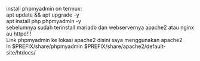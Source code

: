 install phpmyadmin on termux:
<br>
apt update && apt upgrade -y
<br>
apt install php phpmyadmin -y
<br>
sebelumnya sudah terinstall mariadb dan webservernya apache2 atau nginx au httpd!!!
<br>
Link phpmyadmin ke lokasi apache2 disini saya menggunakan apache2<br>
ln $PREFIX/share/phpmyadmin $PREFIX/share/apache2/default-site/htdocs/<br>
